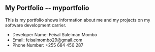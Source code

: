## My Portfolio -- myportfolio

This is my portfolio shows information about me and my projects on my software development carrier.

- Developer Name: Feisal Suleiman Mombo
- Email: feisalmombo29@gmail.com
- Phone Number: +255 684 456 287
